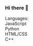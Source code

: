 ### Hi there 👋

Languages:<br>
JavaScript<br>
Python<br>
HTML/CSS<br>
C++<br>
<!--
**OpposingFork/OpposingFork** is a ✨ _special_ ✨ repository because its `README.md` (this file) appears on your GitHub profile.
-->
